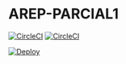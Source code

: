 # AREP-PARCIAL1
[![CircleCI](https://circleci.com/gh/jnicolasct/AREP-PARCIAL1.svg?style=svg)](https://circleci.com/gh/jnicolasct/AREP-PARCIAL1)
[![CircleCI](https://circleci.com/gh/jnicolasct/AREP-PARCIAL1.svg?style=svg)](https://circleci.com/gh/jnicolasct/AREP-PARCIAL1)

[![Deploy](https://www.herokucdn.com/deploy/button.svg)](https://arep-json-server.herokuapp.com/)
